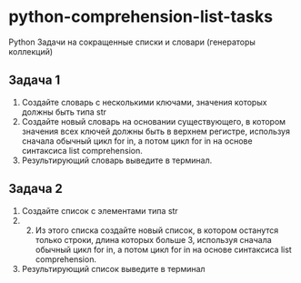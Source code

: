 # python-comprehension-list-tasks
Python Задачи на сокращенные списки и словари (генераторы коллекций)

## Задача 1 
1. Создайте словарь с несколькими ключами, значения которых должны быть типа str
2. Создайте новый словарь на основании существующего, в котором значения всех
ключей должны быть в верхнем регистре, используя сначала обычный цикл for in, а потом
цикл for in на основе синтаксиса list comprehension.
4. Результирующий словарь выведите в терминал.

## Задача 2

1. Создайте список с элементами типа str
2. 2. Из этого списка создайте новый список, в котором останутся только строки, 
длина которых больше 3, используя сначала обычный цикл for in, а потом цикл for in на основе синтаксиса list comprehension.
3. Результирующий список выведите в терминал
